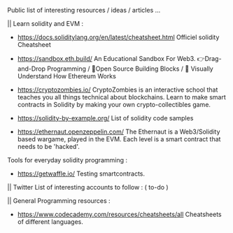 Public list of interesting resources / ideas / articles ...

|| Learn solidity and EVM :

  - https://docs.soliditylang.org/en/latest/cheatsheet.html
  Officiel solidity Cheatsheet

  - https://sandbox.eth.build/
  An Educational Sandbox For Web3. 👉Drag-and-Drop Programming / 🧩Open Source Building Blocks / 🧐 Visually Understand How Ethereum Works
  
  - https://cryptozombies.io/
  CryptoZombies is an interactive school that teaches you all things technical about blockchains. Learn to make smart contracts in Solidity by making your own crypto-collectibles game.
  
  - https://solidity-by-example.org/
  List of solidity code samples
  
  - https://ethernaut.openzeppelin.com/
  The Ethernaut is a Web3/Solidity based wargame, played in the EVM. Each level is a smart contract that needs to be 'hacked'.
  
  Tools for everyday solidity programming :
  
  - https://getwaffle.io/
  Testing smartcontracts.
  
 || Twitter List of interesting accounts to follow :
  ( to-do )
  

  
 || General Programming resources :
  
  - https://www.codecademy.com/resources/cheatsheets/all
  Cheatsheets of different languages.
